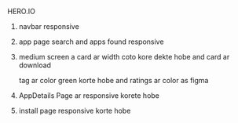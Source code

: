 <span className="bg-clip-text text-transparent bg-gradient-to-br from-[#6538BA] via-[#7A42E8] to-[#8854CE]">HERO.IO</span>

1. navbar responsive 
2. app page search and apps found responsive 
3. medium screen a card ar width coto kore dekte hobe and card ar download <p> tag ar color green korte hobe and ratings ar color as figma 

4. AppDetails Page ar responsive korete hobe 
5. install page responsive korte hobe 






